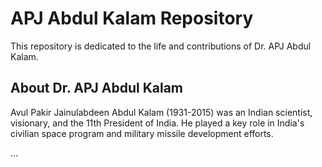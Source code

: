 # APJ Abdul Kalam Repository

This repository is dedicated to the life and contributions of Dr. APJ Abdul Kalam.

## About Dr. APJ Abdul Kalam

Avul Pakir Jainulabdeen Abdul Kalam (1931-2015) was an Indian scientist, visionary, and the 11th President of India. He played a key role in India's civilian space program and military missile development efforts.

...


